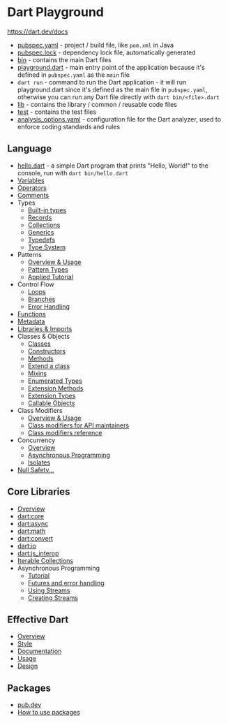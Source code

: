 # Dart Playground

https://dart.dev/docs

- [pubspec.yaml](pubspec.yaml) - project / build file, like `pom.xml` in Java
- [pubspec.lock](pubspec.lock) - dependency lock file, automatically generated
- [bin](bin) - contains the main Dart files
- [playground.dart](bin/playground.dart) - main entry point of the application because it's defined in `pubspec.yaml` as the `main` file
- `dart run` - command to run the Dart application - it will run playground.dart since it's defined as the main file in `pubspec.yaml`, otherwise you can run any Dart file directly with `dart bin/<file>.dart`
- [lib](lib) - contains the library / common / reusable code files
- [test](test) - contains the test files
- [analysis_options.yaml](analysis_options.yaml) - configuration file for the Dart analyzer, used to enforce coding standards and rules

## Language

- [hello.dart](bin/hello.dart) - a simple Dart program that prints "Hello, World!" to the console, run with `dart bin/hello.dart`
- [Variables](https://dart.dev/language/variables)
- [Operators](https://dart.dev/language/operators)
- [Comments](https://dart.dev/language/comments)
- Types
  - [Built-in types](https://dart.dev/language/built-in-types)
  - [Records](https://dart.dev/language/records)
  - [Collections](https://dart.dev/language/collections)
  - [Generics](https://dart.dev/language/generics)
  - [Typedefs](https://dart.dev/language/typedefs)
  - [Type System](https://dart.dev/language/type-system)
- Patterns
  - [Overview & Usage](https://dart.dev/language/patterns)
  - [Pattern Types](https://dart.dev/language/pattern-types)
  - [Applied Tutorial](https://codelabs.developers.google.com/codelabs/dart-patterns-records)
- Control Flow
  - [Loops](https://dart.dev/language/loops)
  - [Branches](https://dart.dev/language/branches)
  - [Error Handling](https://dart.dev/language/error-handling)
- [Functions](https://dart.dev/language/functions)
- [Metadata](https://dart.dev/language/metadata)
- [Libraries & Imports](https://dart.dev/language/libraries)
- Classes & Objects
  - [Classes](https://dart.dev/language/classes)
  - [Constructors](https://dart.dev/language/constructors)
  - [Methods](https://dart.dev/language/methods)
  - [Extend a class](https://dart.dev/language/extend)
  - [Mixins](https://dart.dev/language/mixins)
  - [Enumerated Types](https://dart.dev/language/enums)
  - [Extension Methods](https://dart.dev/language/extension-methods)
  - [Extension Types](https://dart.dev/language/extension-types)
  - [Callable Objects](https://dart.dev/language/callable-objects)
- Class Modifiers
  - [Overview & Usage](https://dart.dev/language/class-modifiers)
  - [Class modifiers for API maintainers](https://dart.dev/language/class-modifiers-for-apis)
  - [Class modifiers reference](https://dart.dev/language/modifier-reference)
- Concurrency
  - [Overview](https://dart.dev/language/concurrency)
  - [Asynchronous Programming](https://dart.dev/language/async)
  - [Isolates](https://dart.dev/language/isolates)
- [Null Safety...](https://dart.dev/language/null-safety)

## Core Libraries

- [Overview](https://dart.dev/libraries/libraries)
- [dart:core](https://dart.dev/libraries/dart-core)
- [dart:async](https://dart.dev/libraries/dart-async)
- [dart:math](https://dart.dev/libraries/dart-math)
- [dart:convert](https://dart.dev/libraries/dart-convert)
- [dart:io](https://dart.dev/libraries/dart-io)
- [dart:js_interop](https://dart.dev/interop/js-interop)
- [Iterable Collections](https://dart.dev/libraries/collections/iterables)
- Asynchronous Programming
  - [Tutorial](https://dart.dev/libraries/async/async-await)
  - [Futures and error handling](https://dart.dev/libraries/async/futures-error-handling)
  - [Using Streams](https://dart.dev/libraries/async/using-streams)
  - [Creating Streams](https://dart.dev/libraries/async/creating-streams)

## Effective Dart
- [Overview](https://dart.dev/effective-dart)
- [Style](https://dart.dev/effective-dart/style)
- [Documentation](https://dart.dev/effective-dart/documentation)
- [Usage](https://dart.dev/effective-dart/usage)
- [Design](https://dart.dev/effective-dart/design)

## Packages
- [pub.dev](https://pub.dev)
- [How to use packages](https://dart.dev/tools/pub/packages)
